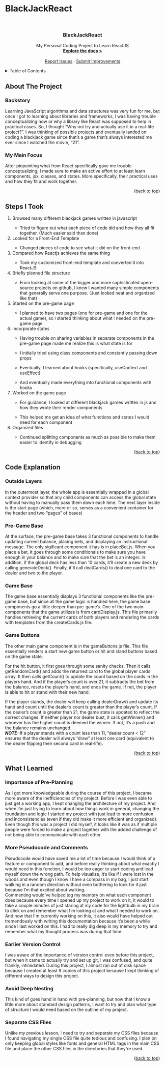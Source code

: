 # BlackJackReact

<div id="top"></div>


<br />

<h3 align="center">BlackJackReact</h3>

  <p align="center">
    My Personal Coding Project to Learn ReactJS
    <br />
    <a href="https://github.com/SomexJames/BlackJackReact"><strong>Explore the docs »</strong></a>
    <br />
    <br />
    <a href="https://github.com/SomexJames/BlackJackReact/issues">Report Issues</a>
    ·
    <a href="https://github.com/SomexJames/BlackJackReact/issues">Submit Improvements</a>
  </p>
</div>



<!-- TABLE OF CONTENTS -->
<details>
  <summary>Table of Contents</summary>
  <ol>
    <li>
      <a href="#about-the-project">About The Project</a>
      <ul>
        <li><a href="#backstory">Backstory</a></li>
        <li><a href="#my-main-focus">My Main Focus</a></li>
      </ul>
    </li>
    <li><a href="#steps-i-took">Steps I Took</a></li>
    <li>
      <a href="#code-explanation">Code Explanation</a>
      <ul>
        <li><a href="#outside-layers">Outside Layers</a></li>
        <li><a href="#pre-game-base">Pre-Game Base</a></li>
        <li><a href="#game-base">Game Base</a></li>
        <li><a href="#game-buttons">Game Buttons</a></li>
      </ul>
    </li>
    <li>
      <a href="#what-i-learned">What I Learned</a>
      <ul>
        <li><a href="#importance-of-pre-planning">Importance of Pre-Planning</a></li>
        <li><a href="#more-pseudocode-and-comments">More Pseudocode and Comments</a></li>
        <li><a href="#earlier-version-control">Earlier Version Control</a></li>
        <li><a href="#avoid-deep-nesting">Avoid Deep Nesting</a></li>
        <li><a href="#separate-css-files">Separate CSS Files</a></li>
      </ul>
    </li>
  </ol>
</details>



<!-- ABOUT THE PROJECT -->
## About The Project

### Backstory
Learning JavaScript algorithms and data structures was very fun for me, but once I got to learning about libraries and frameworks, I was having trouble conceptualizing how or why a library like React was supposed to help in practical cases. So, I thought “Why not try and actually use it in a real-life project?”. I was thinking of possible projects and eventually landed on coding a blackjack game since that’s a game that’s always interested me ever since I watched the movie, “21”.

### My Main Focus
After pinpointing what from React specifically gave me trouble conceptualizing, I made sure to make an active effort to at least learn components, jsx, classes, and states. More specifically, their practical uses and how they fit and work together.

<p align="right">(<a href="#top">back to top</a>)</p>

<!-- Steps I Took -->
## Steps I Took
<ol>
    <li>Browsed many different blackjack games written in javascript</li>
        <ul><li>Tried to figure out what each piece of code did and how they all fit together. (Much easier said than done)</li></ul>
    <li>Looked for a Front-End Template</li>
        <ul><li>Changed pieces of code to see what it did on the front-end</li></ul>
    <li>Compared how Reactjs achieves the same thing</li>
        <ul><li>Took my customized front-end template and converted it into ReactJS</li></ul>
    <li>Briefly planned file structure</li>
        <ul><li>From looking at some of the bigger and more sophisticated open-source projects on github, I knew I wanted many simple components that generally serve one purpose. (Just looked neat and organized like that)</li></ul>
    <li>Started on the pre-game page</li>
        <ul><li>I planned to have two pages (one for pre-game and one for the actual game), so I started thinking about what I needed on the pre-game page</li></ul>
    <li>Incorporate states</li>
        <ul><li>Having trouble on sharing variables in separate components in the pre-game page made me realize this is what state is for</li></ul>
        <ul><li>I initially tried using class components and constantly passing down props</li></ul>
        <ul><li>Eventually, I learned about hooks (specifically, useContext and useEffect)</li></ul>
        <ul><li>And eventually made everything into functional components with hooks</li></ul>
    <li>Worked on the game page</li>
        <ul><li>For guidance, I looked at different blackjack games written in js and how they wrote their render components</li></ul>
        <ul><li>This helped me get an idea of what functions and states I would need for each component</li></ul>
    <li>Organized files</li>
        <ul><li>Continued splitting components as much as possible to make them easier to identify in debugging</li></ul>
</ol>
<p align="right">(<a href="#top">back to top</a>)</p>

<!-- Problems I Faced -->
## Code Explanation

### Outside Layers
In the outermost layer, the whole app is essentially wrapped in a global context provider so that any child components can access the global state without having to manually pass them down each time. The next layer inside is the start page (which, more or so, serves as a convenient container for the header and two “pages” of bases)

### Pre-Game Base
At the surface, the pre-game base takes 3 functional components to handle updating current balance, placing bets, and displaying an instructional message. The only sigificant component it has is in placeBet.js. When you place a bet, it goes through some conditionals to make sure you have enough in your balance and to make sure that the bet is an integer. In addition, if the global deck has less than 10 cards, it'll create a new deck by calling generateDeck(). Finally, it'll call dealCards() to deal one card to the dealer and two to the player.

### Game Base
The game base essentially displays 3 functional components like the pre-game base, but since all the game logic is handled here, the game base components go a little deeper than pre-game’s. One of the two main components that the game utilizes is from cardDisplay.js. This file primarily handles retrieving the current cards of both players and rendering the cards with templates from the createCards.js file.

### Game Buttons
The other main game component is in the gameButtons.js file. This file essentially renders a start new game button or hit and stand buttons based on the game state.

For the hit button, it first goes through some sanity checks. Then it calls getRandomCard() and adds the returned card to the global player cards array. It then calls getCount() to update the count based on the cards in the players hand. And if the player’s count is over 21, it subtracts the bet from the balance, resets the player’s hand, and ends the game. If not, the player is able to hit or stand with their new hand.

If the player stands, the dealer will keep calling dealerDraw() and update its hand and count until the dealer’s count is greater than the player’s count. If the dealer’s count is greater than 21, the game state is updated to reflect the correct changes. If neither player nor dealer bust, it calls getWinner() and whoever has the higher count is deemed the winner. If not, it’s a push and the balance remains unchanged.  
***NOTE:*** If a player stands with a count less than 11, “dealer.count < 12” ensures that the dealer will always “draw” at least one card (equivalent to the dealer flipping their second card in real-life).


<p align="right">(<a href="#top">back to top</a>)</p>


<!-- What I Learned -->
## What I Learned

### Importance of Pre-Planning
As I got more knowledgeable during the course of this project, I became more aware of the inefficiencies of my project. Before I was even able to just get a working app, I kept changing the architecture of my project. And when I’m just trying to learn about how things work in general, changing the foundation and logic I started my project with just lead to more confusion and inconsistencies (even if they did make it more efficient and organized). Even though this was a project I did myself, it looks like it was as if multiple people were forced to make a project together with the added challenge of not being able to communicate with each other.

### More Pseudocode and Comments
Pseudocode would have saved me a lot of time because I would think of a feature or component to add, and before really thinking about what exactly I would need in this function, I would be too eager to start coding and lead myself down the wrong path. To help visualize, it’s like if I were lost in the woods and even though I know I have a compass in my bag, I just start walking in a random direction without even bothering to look for it just because I’m that excited about walking.  
Commenting would’ve helped jog my memory on what each component does because every time I opened up my project to work on it, it would to take a couple minutes of just staring at my code for the lightbulb in my brain to click on and remember what I’m looking at and what I needed to work on. And now that I'm currently working on this, it also would have helped out tremendously with writing this documentation because it’s been a while since I last worked on this. I had to really dig deep in my memory to try and remember what my thought process was during that time.

### Earlier Version Control
I was aware of the importance of version control even before this project, but when it came to actually try and set up git, I was confused, and quite frankly, intimidated. During this project, I almost ran out of disk space because I created at least 6 copies of this project because I kept thinking of different ways to design this project.

### Avoid Deep Nesting
This kind of goes hand in hand with pre-planning, but now that I know a little more about standard design patterns, I want to try and plan what type of structure I would need based on the outline of my project.

### Separate CSS Files
Unlike my previous lesson, I need to try and separate my CSS files because I found navigating my single CSS file quite tedious and confusing. I plan on only keeping global styles like fonts and general HTML tags in the main CSS file and place the other CSS files in the directories that they're used.

<p align="right">(<a href="#top">back to top</a>)</p>


<!-- MARKDOWN LINKS & IMAGES -->
<!-- https://www.markdownguide.org/basic-syntax/#reference-style-links -->
[contributors-shield]: https://img.shields.io/github/contributors/github_username/repo_name.svg?style=for-the-badge
[contributors-url]: https://github.com/github_username/repo_name/graphs/contributors
[forks-shield]: https://img.shields.io/github/forks/github_username/repo_name.svg?style=for-the-badge
[forks-url]: https://github.com/github_username/repo_name/network/members
[stars-shield]: https://img.shields.io/github/stars/github_username/repo_name.svg?style=for-the-badge
[stars-url]: https://github.com/github_username/repo_name/stargazers
[issues-shield]: https://img.shields.io/github/issues/github_username/repo_name.svg?style=for-the-badge
[issues-url]: https://github.com/github_username/repo_name/issues
[license-shield]: https://img.shields.io/github/license/github_username/repo_name.svg?style=for-the-badge
[license-url]: https://github.com/github_username/repo_name/blob/master/LICENSE.txt
[linkedin-shield]: https://img.shields.io/badge/-LinkedIn-black.svg?style=for-the-badge&logo=linkedin&colorB=555
[linkedin-url]: https://linkedin.com/in/linkedin_username
[product-screenshot]: images/screenshot.png
